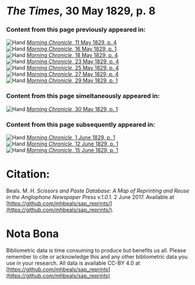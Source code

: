 # *The Times*, 30 May 1829, p. 8  
  
### Content from this page previously appeared in:  
![Hand](http://scissorsandpaste.net/wp-content/uploads/2017/06/smallhandpointer.png) [*Morning Chronicle*, 11 May 1829, p. 4](https://mhbeals.github.io/sap_html/Morning-Chronicle/Morning-Chronicle-11-May-1829-p-4)  
![Hand](http://scissorsandpaste.net/wp-content/uploads/2017/06/smallhandpointer.png) [*Morning Chronicle*, 16 May 1829, p. 1](https://mhbeals.github.io/sap_html/Morning-Chronicle/Morning-Chronicle-16-May-1829-p-1)  
![Hand](http://scissorsandpaste.net/wp-content/uploads/2017/06/smallhandpointer.png) [*Morning Chronicle*, 18 May 1829, p. 4](https://mhbeals.github.io/sap_html/Morning-Chronicle/Morning-Chronicle-18-May-1829-p-4)  
![Hand](http://scissorsandpaste.net/wp-content/uploads/2017/06/smallhandpointer.png) [*Morning Chronicle*, 23 May 1829, p. 4](https://mhbeals.github.io/sap_html/Morning-Chronicle/Morning-Chronicle-23-May-1829-p-4)  
![Hand](http://scissorsandpaste.net/wp-content/uploads/2017/06/smallhandpointer.png) [*Morning Chronicle*, 25 May 1829, p. 4](https://mhbeals.github.io/sap_html/Morning-Chronicle/Morning-Chronicle-25-May-1829-p-4)  
![Hand](http://scissorsandpaste.net/wp-content/uploads/2017/06/smallhandpointer.png) [*Morning Chronicle*, 27 May 1829, p. 4](https://mhbeals.github.io/sap_html/Morning-Chronicle/Morning-Chronicle-27-May-1829-p-4)  
![Hand](http://scissorsandpaste.net/wp-content/uploads/2017/06/smallhandpointer.png) [*Morning Chronicle*, 29 May 1829, p. 1](https://mhbeals.github.io/sap_html/Morning-Chronicle/Morning-Chronicle-29-May-1829-p-1)  
  
### Content from this page simeltaneously appeared in:  
![Hand](http://scissorsandpaste.net/wp-content/uploads/2017/06/smallhandpointer.png) [*Morning Chronicle*, 30 May 1829, p. 1](https://mhbeals.github.io/sap_html/Morning-Chronicle/Morning-Chronicle-30-May-1829-p-1)  
  
### Content from this page subsequently appeared in:  
![Hand](http://scissorsandpaste.net/wp-content/uploads/2017/06/smallhandpointer.png) [*Morning Chronicle*, 1 June 1829, p. 1](https://mhbeals.github.io/sap_html/Morning-Chronicle/Morning-Chronicle-1-June-1829-p-1)  
![Hand](http://scissorsandpaste.net/wp-content/uploads/2017/06/smallhandpointer.png) [*Morning Chronicle*, 12 June 1829, p. 1](https://mhbeals.github.io/sap_html/Morning-Chronicle/Morning-Chronicle-12-June-1829-p-1)  
![Hand](http://scissorsandpaste.net/wp-content/uploads/2017/06/smallhandpointer.png) [*Morning Chronicle*, 15 June 1829, p. 1](https://mhbeals.github.io/sap_html/Morning-Chronicle/Morning-Chronicle-15-June-1829-p-1)  


# Citation: 

Beals. M. H. *Scissors and Paste Database: A Map of Reprinting and Reuse in the Anglophone Newspaper Press v.1.0.1.* 2 June 2017. Available at [https://github.com/mhbeals/sap_reprints/](https://github.com/mhbeals/sap_reprints/). 

# Nota Bona

Bibliometric data is time consuming to produce but benefits us all. Please remember to cite or acknowledge this and any other bibliometric data you use in your research. All data is available CC-BY 4.0 at [https://github.com/mhbeals/sap_reprints](https://github.com/mhbeals/sap_reprints)